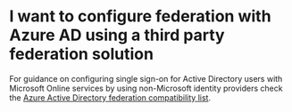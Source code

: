 <properties
	pageTitle="I want to configure federation with Azure AD using a third party federation solution"
	description="A user wants to use a 3rd party Idp with Azure AD"
	service="microsoft.aad"
	resource="Microsoft_AAD_IAM"
	authors="billmath"
	displayOrder="1"
	selfHelpType="resource"
	supportTopicIds="32570970"
	resourceTags=""
	productPesIds=""
	cloudEnvironments="public"
/>

# I want to configure federation with Azure AD using a third party federation solution
For guidance on configuring single sign-on for Active Directory users with Microsoft Online services by using non-Microsoft identity providers check the [Azure Active Directory federation compatibility list](https://docs.microsoft.com/azure/active-directory/connect/active-directory-aadconnect-federation-compatibility#azure-active-directory).
